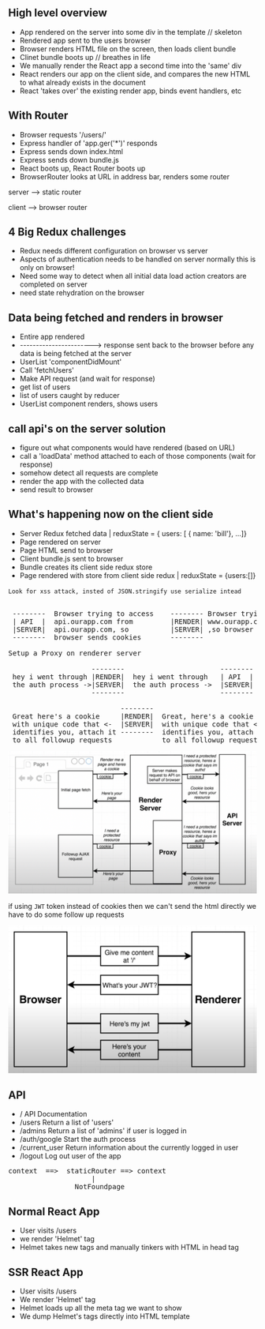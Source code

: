 ## High level overview
- App rendered on the server into  some div in the template // skeleton
- Rendered app sent to the users browser
- Browser renders HTML file on the screen, then loads client bundle
- Clinet bundle boots up // breathes in life
- We manually render the React app a second time into the 'same' div 
- React renders our app on the client side, and compares the new HTML to what already exists in the document
- React 'takes over' the existing render app, binds event handlers, etc


## With Router

- Browser requests '/users/'
- Express handler of 'app.ger('*')' responds
- Express sends down index.html
- Express sends down bundle.js
- React boots up, React Router boots up
- BrowserRouter looks at URL in address bar, renders some router
  
server --> static router

client --> browser router


## 4 Big Redux challenges

- Redux needs different configuration on browser vs server
- Aspects of authentication needs to be handled on server normally this is only on browser!
- Need some way to detect when all initial data load action creators are completed on server
- need state rehydration on the browser


## Data being fetched and renders in browser

- Entire app rendered
- -----------------------> response sent back to the browser before any data is being fetched at the server
- UserList 'componentDidMount'
- Call 'fetchUsers'
- Make API request (and wait for response)
- get list of users
- list of users caught by reducer
- UserList component renders, shows users


## call api's on the server solution

- figure out what components would have rendered (based on URL)
- call a 'loadData' method attached to each of those components (wait for response)
- somehow detect all requests are complete
- render the app with the collected data
- send result to browser


## What's happening now on the client side

- Server Redux fetched data | reduxState = { users: [ { name: 'bill'}, ...]}
- Page rendered on server
- Page HTML send to browser
- Client bundle.js sent to browser
- Bundle creates its client side redux store
- Page rendered with store from client side redux | reduxState = {users:[]}


`Look for xss attack, insted of JSON.stringify use serialize intead`

 <pre> 
 --------  Browser trying to access    -------- Browser trying ot access
 | API  |  api.ourapp.com from         |RENDER| www.ourapp.com from api.ourapp.com
 |SERVER|  api.ourapp.com, so          |SERVER| ,so browser does not sends cookies
 --------  browser sends cookies       --------

Setup a Proxy on renderer server

                    --------                       --------
 hey i went through |RENDER|  hey i went through   | API  |
 the auth process ->|SERVER|  the auth process ->  |SERVER|
                    --------                       --------

                           --------                             --------
 Great here's a cookie     |RENDER|  Great, here's a cookie     | API  |
 with unique code that <-  |SERVER|  with unique code that <-   |SERVER|
 identifies you, attach it --------  identifies you, attach it  --------
 to all followup requests            to all followup requests
</pre>
 ![auth via proxy server](./markdown/images/auth-proxy-server.png "Auth via Proxy Server")


if using `JWT` token instead of cookies then we can't send the html directly we have to do some follow up requests

 ![jwt](./markdown/images/jwt.png "jwt")


 ## API
 - / API Documentation
 - /users Return a list of 'users'
 - /admins Return a list of 'admins' if user is logged in
 - /auth/google Start the auth process
 - /current_user Return information about the currently logged in user
 - /logout Log out user of the app


<pre>
context  ==>  staticRouter ==> context
                    |
                NotFoundpage
</pre>


## Normal React App

- User visits /users
- we render 'Helmet' tag
- Helmet takes new tags and manually tinkers with HTML in head tag

## SSR React App

- User visits /users
- We render 'Helmet' tag
- Helmet loads up all the meta tag we want to show
- We dump Helmet's tags directly into HTML template